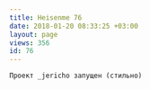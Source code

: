 ```yaml
---
title: Heisenme 76
date: 2018-01-20 08:33:25 +03:00
layout: page
views: 356
id: 76
---
```


`Проект _jericho запущен (стильно)`



